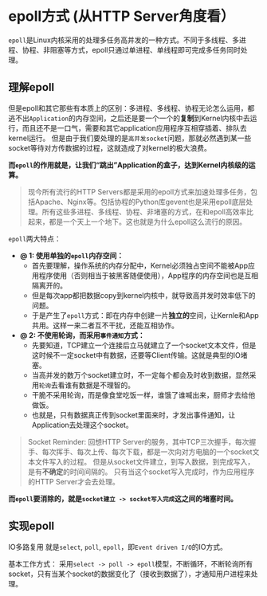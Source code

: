 # epoll方式 (从HTTP Server角度看）

`epoll`是Linux内核采用的处理多任务高并发的一种方式。不同于多线程、多进程、协程、非阻塞等方式，epoll只通过单进程、单线程即可完成多任务同时处理。

## 理解epoll

但是epoll和其它那些有本质上的区别：多进程、多线程、协程无论怎么运用，都逃不出`Application`的内存空间，之后还是要一个一个的**复制**到Kernel内核中去运行，而且还不是一口气，需要和其它application应用程序互相穿插着、排队去kernel运行。
但是由于我们要处理的是`高并发socket`问题，那就必然遇到某一些socket等待对方传数据的过程，这就造成了对kernel的极大浪费。

**而`epoll`的作用就是，让我们“跳出”Application的盒子，达到Kernel内核级的运算。**

> 现今所有流行的HTTP Servers都是采用的epoll方式来加速处理多任务，包括Apache、Nginx等。包括协程的Python库gevent也是采用epoll底层处理。所有这些多进程、多线程、协程、非堵塞的方式，在和epoll高效率比起来，都是一个天上一个地下。这也就是为什么epoll这么流行的原因。

`epoll`两大特点：
- **@ 1: 使用单独的`epoll`内存空间：**
    - 首先要理解，操作系统的内存分配中，Kernel必须独占空间不能被App应用程序使用（否则相当于被黑客随便使用），App程序的内存空间也是互相隔离开的。
    - 但是每次app都把数据copy到kernel内核中，就导致高并发时效率低下的问题。
    - 于是产生了`epoll`方式：即在内存中创建一片**独立的**空间，让Kernle和App共用。这样一来二者互不干扰，还能互相协作。
- **@ 2: 不使用轮询，而采用`事件通知`方式：**
    - 先要知道，TCP建立一个连接后立马就建立了一个socket文本文件，但是这时候不一定socket中有数据，还要等Client传输。这就是典型的IO堵塞。
    - 当高并发的数万个socket建立时，不一定每个都会及时收到数据，显然采用`轮询`去看谁有数据是不理智的。
    - 干脆不采用轮询，而是像食堂吃饭一样，谁饿了谁喊出来，厨师才去给他做饭。
    - 也就是，只有数据真正传到socket里面来时，才发出事件通知，让Application去处理这个socket。

> Socket Reminder: 
回想HTTP Server的服务，其中TCP三次握手，每次握手、每次挥手、每次上传、每次下载，都是一次向对方电脑的一个socket文本文件写入的过程。
但是从socket文件建立，到写入数据，到完成写入，是有**不确定**的时间间隔的。
只有当这个socket写入完成时，作为应用程序的HTTP Server才会去处理。

**而`epoll`要消除的，就是`socket建立 -> socket写入完成`这之间的堵塞时间。**


## 实现epoll

IO多路复用
就是`select`, `poll`, `epoll`，即`Event driven I/O`的IO方式。


基本工作方式：
采用`select -> poll -> epoll`模型，不断循环，不断轮询所有socket，只有当某个socket的数据变化了（接收到数据了），才通知用户进程来处理。